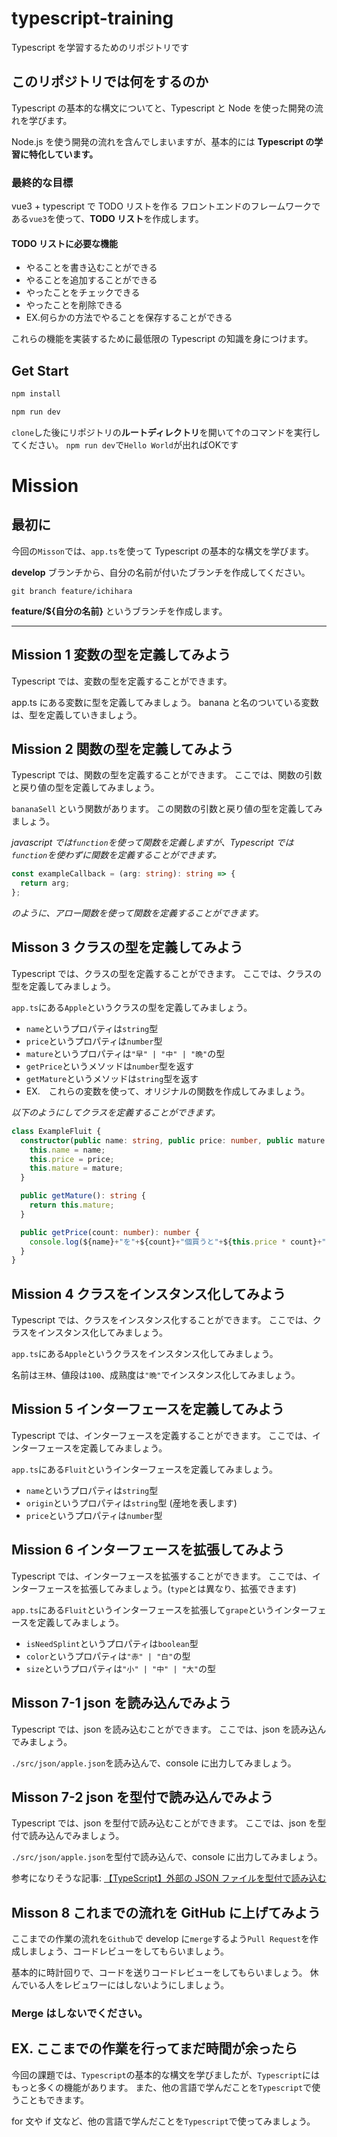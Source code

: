 # typescript-training

Typescript を学習するためのリポジトリです

## このリポジトリでは何をするのか

Typescript の基本的な構文についてと、Typescript と Node を使った開発の流れを学びます。

Node.js を使う開発の流れを含んでしまいますが、基本的には **Typescript の学習に特化しています。**

### 最終的な目標

vue3 + typescript で TODO リストを作る
フロントエンドのフレームワークである`vue3`を使って、**TODO リスト**を作成します。

#### TODO リストに必要な機能

- やることを書き込むことができる
- やることを追加することができる
- やったことをチェックできる
- やったことを削除できる
- EX.何らかの方法でやることを保存することができる

これらの機能を実装するために最低限の Typescript の知識を身につけます。

## Get Start

```bash
npm install

npm run dev
```

`clone`した後にリポジトリの**ルートディレクトリ**を開いて↑のコマンドを実行してください。
`npm run dev`で`Hello World`が出ればOKです

# Mission

## 最初に

今回の`Misson`では、`app.ts`を使って Typescript の基本的な構文を学びます。

**develop** ブランチから、自分の名前が付いたブランチを作成してください。

```
git branch feature/ichihara
```

**feature/${自分の名前}** というブランチを作成します。

---

## Mission 1 変数の型を定義してみよう

Typescript では、変数の型を定義することができます。

app.ts にある変数に型を定義してみましょう。
banana と名のついている変数は、型を定義していきましょう。

## Mission 2 関数の型を定義してみよう

Typescript では、関数の型を定義することができます。
ここでは、関数の引数と戻り値の型を定義してみましょう。

`bananaSell` という関数があります。
この関数の引数と戻り値の型を定義してみましょう。

_javascript では`function`を使って関数を定義しますが、Typescript では`function`を使わずに関数を定義することができます。_

```typescript
const exampleCallback = (arg: string): string => {
  return arg;
};
```

_のように、アロー関数を使って関数を定義することができます。_

## Misson 3 クラスの型を定義してみよう

Typescript では、クラスの型を定義することができます。
ここでは、クラスの型を定義してみましょう。

`app.ts`にある`Apple`というクラスの型を定義してみましょう。

- `name`というプロパティは`string`型
- `price`というプロパティは`number`型
- `mature`というプロパティは`"早" | "中" | "晩"`の型
- `getPrice`というメソッドは`number`型を返す
- `getMature`というメソッドは`string`型を返す
- EX.　これらの変数を使って、オリジナルの関数を作成してみましょう。

_以下のようにしてクラスを定義することができます。_

```typescript
class ExampleFluit {
  constructor(public name: string, public price: number, public mature: "早" | "中" | "晩") {
    this.name = name;
    this.price = price;
    this.mature = mature;
  }

  public getMature(): string {
    return this.mature;
  }

  public getPrice(count: number): number {
    console.log(${name}+"を"+${count}+"個買うと"+${this.price * count}+"円です。");
  }
}
```

## Mission 4 クラスをインスタンス化してみよう

Typescript では、クラスをインスタンス化することができます。
ここでは、クラスをインスタンス化してみましょう。

`app.ts`にある`Apple`というクラスをインスタンス化してみましょう。

名前は`王林`、値段は`100`、成熟度は`"晩"`でインスタンス化してみましょう。

## Mission 5 インターフェースを定義してみよう

Typescript では、インターフェースを定義することができます。
ここでは、インターフェースを定義してみましょう。

`app.ts`にある`Fluit`というインターフェースを定義してみましょう。

- `name`というプロパティは`string`型
- `origin`というプロパティは`string`型 (産地を表します)
- `price`というプロパティは`number`型

## Mission 6 インターフェースを拡張してみよう

Typescript では、インターフェースを拡張することができます。
ここでは、インターフェースを拡張してみましょう。(`type`とは異なり、拡張できます)

`app.ts`にある`Fluit`というインターフェースを拡張して`grape`というインターフェースを定義してみましょう。

- `isNeedSplint`というプロパティは`boolean`型
- `color`というプロパティは`"赤" | "白"`の型
- `size`というプロパティは`"小" | "中" | "大"`の型

## Misson 7-1 json を読み込んでみよう

Typescript では、json を読み込むことができます。
ここでは、json を読み込んでみましょう。

`./src/json/apple.json`を読み込んで、console に出力してみましょう。

## Misson 7-2 json を型付で読み込んでみよう

Typescript では、json を型付で読み込むことができます。
ここでは、json を型付で読み込んでみましょう。

`./src/json/apple.json`を型付で読み込んで、console に出力してみましょう。

参考になりそうな記事: [【TypeScript】外部の JSON ファイルを型付で読み込む](https://www.i-ryo.com/entry/2020/11/20/081558)

## Misson 8 これまでの流れを GitHub に上げてみよう

ここまでの作業の流れを`Github`で develop に`merge`するよう`Pull Request`を作成しましょう、コードレビューをしてもらいましょう。

基本的に時計回りで、コードを送りコードレビューをしてもらいましょう。
休んでいる人をレビュワーにはしないようにしましょう。

### Merge はしないでください。

## EX. ここまでの作業を行ってまだ時間が余ったら

今回の課題では、`Typescript`の基本的な構文を学びましたが、`Typescript`にはもっと多くの機能があります。
また、他の言語で学んだことを`Typescript`で使うこともできます。

for 文や if 文など、他の言語で学んだことを`Typescript`で使ってみましょう。
